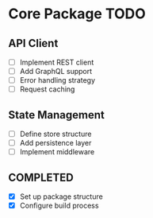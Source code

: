 # Core Package TODO

## API Client

- [ ] Implement REST client
- [ ] Add GraphQL support
- [ ] Error handling strategy
- [ ] Request caching

## State Management

- [ ] Define store structure
- [ ] Add persistence layer
- [ ] Implement middleware

## COMPLETED

- [x] Set up package structure
- [x] Configure build process